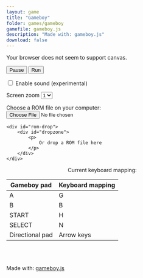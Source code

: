 ```yaml
---
layout: game
title: "Gameboy"
folder: games/gameboy
gamefile: gameboy.js
description: "Made with: gameboy.js"
download: false
---
```

<div id="container">

<div class="canvas-container"><canvas id="canvas">Your browser does not seem to support canvas.</canvas></div>

<p class="commands">
    <button onclick="g.pause(true);" class="btn">Pause</button>
    <button onclick="g.pause(false);" class="btn">Run</button>
</p>
<p class="commands">
    <label><input id="sound-enable" type="checkbox" onchange="g.setSoundEnabled(this.checked);" /> Enable sound
        (experimental)</label>
</p>
<p class="commands">
    <label>
        Screen zoom
        <select id="screen-zoom" onchange="g.setScreenZoom(this.value);">
            <option value="1">1</option>
            <option value="2">2</option>
            <option value="3">3</option>
        </select>
    </label>
</p>
<p>
    <span id="status"></span> <span id="game-name"></span>
</p>
<p id="error" class="hide"></p>

<div class="rom-section">
    <div id="rom-file">
        <label>Choose a ROM file on your computer: <input class="btn" type="file" id="file" /></label>
    </div>

    <div id="rom-drop">
        <div id="dropzone">
            <p>
                Or drop a ROM file here
            </p>
        </div>
    </div>
</div>

<div id="keyboard-info" style="text-align:center;">
    <p>Current keyboard mapping:</p>
    <table align="center">
        <thead>
            <tr>
                <th>Gameboy pad</th>
                <th>Keyboard mapping</th>
            </tr>
        </thead>
        <tbody>
            <tr>
                <td>A</td>
                <td>G</td>
            </tr>
            <tr>
                <td>B</td>
                <td>B</td>
            </tr>
            <tr>
                <td>START</td>
                <td>H</td>
            </tr>
            <tr>
                <td>SELECT</td>
                <td>N</td>
            </tr>
            <tr>
                <td>Directional pad</td>
                <td>Arrow keys</td>
            </tr>
        </tbody>
    </table>
</div>

</div>

<script type="text/javascript" src="gameboy.js"></script>

<script type="text/javascript">
// configuration
var opts = {
    romReaders: [
        new GameboyJS.RomFileReader(),
        new GameboyJS.RomDropFileReader(document.getElementById('dropzone')),
        //new GameboyJS.RomFileReader('Pokemon-Red-Version.gb')
    ]
};
var g = new GameboyJS.Gameboy(document.getElementById('canvas'), opts);
g.setSoundEnabled(document.getElementById('sound-enable').checked);
g.setScreenZoom(document.getElementById('screen-zoom').value);
</script>

<br>
<br>
<p>Made with: <a href="https://github.com/juchi/gameboy.js" target="_blank">gameboy.js</a></p>
